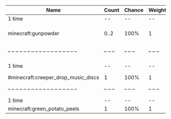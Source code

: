 | Name                                | Count | Chance | Weight | Comment                                       |
| ----------------------------------- | ----- | ------ | ------ | --------------------------------------------- |
| 1 time                              |    -- |     -- |     -- |                                               |
| minecraft:gunpowder                 |  0..2 |   100% |      1 | add drop: 0..1 * level {enchantment: looting} |
| – – – – – – – – – – – – – – – – – – | – – – | – – –  | – – –  | – – – – – – – – – – – – – – – – – – – – – – – |
| 1 time                              |    -- |     -- |     -- | killed by #minecraft:skeletons                |
| #minecraft:creeper_drop_music_discs |     1 |   100% |      1 |                                               |
| – – – – – – – – – – – – – – – – – – | – – – | – – –  | – – –  | – – – – – – – – – – – – – – – – – – – – – – – |
| 1 time                              |    -- |     -- |     -- |                                               |
| minecraft:green_potato_peels        |     1 |   100% |      1 |                                               |
